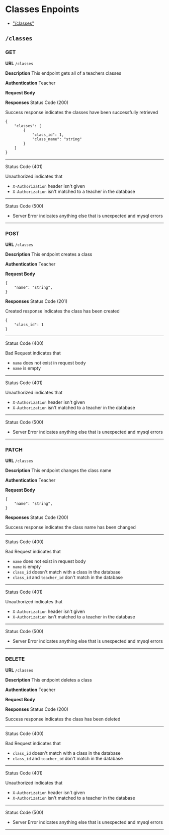# Classes Enpoints

- ["/classes"](#/courses)

## `/classes`

### GET

**URL** `/classes`

**Description** This endpoint gets all of a teachers classes

**Authentication** Teacher

**Request Body**

**Responses**
Status Code (200)

Success response indicates the classes have been successfully retrieved

    {
        "classes": [
            {
                "class_id": 1,
                "class_name": "string"
            }
        ]
    }

---

Status Code (401)

Unauthorized indicates that

- `X-Authorization` header isn't given
- `X-Authorization` isn't matched to a teacher in the database

---

Status Code (500)

- Server Error indicates anything else that is unexpected and mysql errors

---

### POST

**URL** `/classes`

**Description** This endpoint creates a class

**Authentication** Teacher

**Request Body**

    {
        "name": "string",
    }

**Responses**
Status Code (201)

Created response indicates the class has been created

    {
        "class_id": 1
    }

---

Status Code (400)

Bad Request indicates that

- `name` does not exist in request body
- `name` is empty

---

Status Code (401)

Unauthorized indicates that

- `X-Authorization` header isn't given
- `X-Authorization` isn't matched to a teacher in the database

---

Status Code (500)

- Server Error indicates anything else that is unexpected and mysql errors

---

### PATCH

**URL** `/classes`

**Description** This endpoint changes the class name

**Authentication** Teacher

**Request Body**

    {
        "name": "string",
    }

**Responses**
Status Code (200)

Success response indicates the class name has been changed

---

Status Code (400)

Bad Request indicates that

- `name` does not exist in request body
- `name` is empty
- `class_id` doesn't match with a class in the database
- `class_id` and `teacher_id` don't match in the database

---

Status Code (401)

Unauthorized indicates that

- `X-Authorization` header isn't given
- `X-Authorization` isn't matched to a teacher in the database

---

Status Code (500)

- Server Error indicates anything else that is unexpected and mysql errors

---

### DELETE

**URL** `/classes`

**Description** This endpoint deletes a class

**Authentication** Teacher

**Request Body**

**Responses**
Status Code (200)

Success response indicates the class has been deleted

---

Status Code (400)

Bad Request indicates that

- `class_id` doesn't match with a class in the database
- `class_id` and `teacher_id` don't match in the database

---

Status Code (401)

Unauthorized indicates that

- `X-Authorization` header isn't given
- `X-Authorization` isn't matched to a teacher in the database

---

Status Code (500)

- Server Error indicates anything else that is unexpected and mysql errors

---
